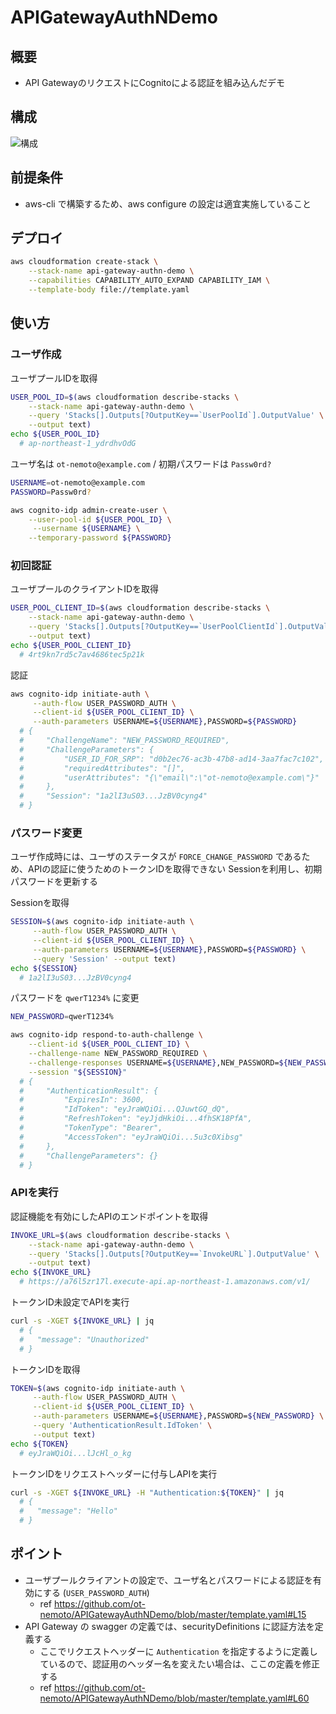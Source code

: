 # APIGatewayAuthNDemo

## 概要

- API GatewayのリクエストにCognitoによる認証を組み込んだデモ

## 構成

![構成](https://github.com/ot-nemoto/APIGatewayAuthDemo/blob/images/APIGatewayAuthDemo.png)

## 前提条件

- aws-cli で構築するため、aws configure の設定は適宜実施していること

## デプロイ

```sh
aws cloudformation create-stack \
    --stack-name api-gateway-authn-demo \
    --capabilities CAPABILITY_AUTO_EXPAND CAPABILITY_IAM \
    --template-body file://template.yaml
```

## 使い方

### ユーザ作成

ユーザプールIDを取得

```sh
USER_POOL_ID=$(aws cloudformation describe-stacks \
    --stack-name api-gateway-authn-demo \
    --query 'Stacks[].Outputs[?OutputKey==`UserPoolId`].OutputValue' \
    --output text)
echo ${USER_POOL_ID}
  # ap-northeast-1_ydrdhvOdG
```

ユーザ名は `ot-nemoto@example.com` / 初期パスワードは `Passw0rd?`

```sh
USERNAME=ot-nemoto@example.com
PASSWORD=Passw0rd?

aws cognito-idp admin-create-user \
    --user-pool-id ${USER_POOL_ID} \
     --username ${USERNAME} \
    --temporary-password ${PASSWORD}
```

### 初回認証

ユーザプールのクライアントIDを取得

```sh
USER_POOL_CLIENT_ID=$(aws cloudformation describe-stacks \
    --stack-name api-gateway-authn-demo \
    --query 'Stacks[].Outputs[?OutputKey==`UserPoolClientId`].OutputValue' \
    --output text)
echo ${USER_POOL_CLIENT_ID}
  # 4rt9kn7rd5c7av4686tec5p21k
```

認証

```sh
aws cognito-idp initiate-auth \
     --auth-flow USER_PASSWORD_AUTH \
     --client-id ${USER_POOL_CLIENT_ID} \
     --auth-parameters USERNAME=${USERNAME},PASSWORD=${PASSWORD}
  # {
  #     "ChallengeName": "NEW_PASSWORD_REQUIRED",
  #     "ChallengeParameters": {
  #         "USER_ID_FOR_SRP": "d0b2ec76-ac3b-47b8-ad14-3aa7fac7c102",
  #         "requiredAttributes": "[]",
  #         "userAttributes": "{\"email\":\"ot-nemoto@example.com\"}"
  #     },
  #     "Session": "1a2lI3uS03...JzBV0cyng4"
  # }
```

### パスワード変更

ユーザ作成時には、ユーザのステータスが `FORCE_CHANGE_PASSWORD` であるため、APIの認証に使うためのトークンIDを取得できない
Sessionを利用し、初期パスワードを更新する

Sessionを取得

```sh
SESSION=$(aws cognito-idp initiate-auth \
     --auth-flow USER_PASSWORD_AUTH \
     --client-id ${USER_POOL_CLIENT_ID} \
     --auth-parameters USERNAME=${USERNAME},PASSWORD=${PASSWORD} \
     --query 'Session' --output text)
echo ${SESSION}
  # 1a2lI3uS03...JzBV0cyng4
```

パスワードを `qwerT1234%` に変更

```sh
NEW_PASSWORD=qwerT1234%

aws cognito-idp respond-to-auth-challenge \
    --client-id ${USER_POOL_CLIENT_ID} \
    --challenge-name NEW_PASSWORD_REQUIRED \
    --challenge-responses USERNAME=${USERNAME},NEW_PASSWORD=${NEW_PASSWORD} \
    --session "${SESSION}"
  # {
  #     "AuthenticationResult": {
  #         "ExpiresIn": 3600,
  #         "IdToken": "eyJraWQiOi...QJuwtGQ_dQ",
  #         "RefreshToken": "eyJjdHkiOi...4fhSK18PfA",
  #         "TokenType": "Bearer",
  #         "AccessToken": "eyJraWQiOi...5u3c0Xibsg"
  #     },
  #     "ChallengeParameters": {}
  # }
```

### APIを実行

認証機能を有効にしたAPIのエンドポイントを取得

```sh
INVOKE_URL=$(aws cloudformation describe-stacks \
    --stack-name api-gateway-authn-demo \
    --query 'Stacks[].Outputs[?OutputKey==`InvokeURL`].OutputValue' \
    --output text)
echo ${INVOKE_URL}
  # https://a76l5zr17l.execute-api.ap-northeast-1.amazonaws.com/v1/
```

トークンID未設定でAPIを実行

```sh
curl -s -XGET ${INVOKE_URL} | jq
  # {
  #   "message": "Unauthorized"
  # }
```

トークンIDを取得

```sh
TOKEN=$(aws cognito-idp initiate-auth \
     --auth-flow USER_PASSWORD_AUTH \
     --client-id ${USER_POOL_CLIENT_ID} \
     --auth-parameters USERNAME=${USERNAME},PASSWORD=${NEW_PASSWORD} \
     --query 'AuthenticationResult.IdToken' \
     --output text)
echo ${TOKEN}
  # eyJraWQiOi...lJcHl_o_kg
```

トークンIDをリクエストヘッダーに付与しAPIを実行

```sh
curl -s -XGET ${INVOKE_URL} -H "Authentication:${TOKEN}" | jq
  # {
  #   "message": "Hello"
  # }
```

## ポイント

- ユーザプールクライアントの設定で、ユーザ名とパスワードによる認証を有効にする (`USER_PASSWORD_AUTH`)
  - ref https://github.com/ot-nemoto/APIGatewayAuthNDemo/blob/master/template.yaml#L15
- API Gateway の swagger の定義では、securityDefinitions に認証方法を定義する
  - ここでリクエストヘッダーに `Authentication` を指定するように定義しているので、認証用のヘッダー名を変えたい場合は、ここの定義を修正する
  - ref https://github.com/ot-nemoto/APIGatewayAuthNDemo/blob/master/template.yaml#L60
